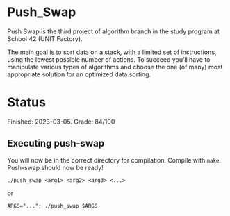 # Push_Swap
Push Swap is the third project of algorithm branch in the study program at School 42 (UNIT Factory).

The main goal is to sort data on a stack, with a limited set of instructions, using the lowest possible number of actions. To succeed you’ll have to manipulate various types of algorithms and choose the one (of many) most appropriate solution for an optimized data sorting.

# Status

Finished: 2023-03-05. Grade: 84/100

## Executing push-swap

You will now be in the correct directory for compilation. Compile with ```make```. Push-swap should now be ready!

```shell
./push_swap <arg1> <arg2> <arg3> <...>
```
or

```shell
ARGS="..."; ./push_swap $ARGS
```
